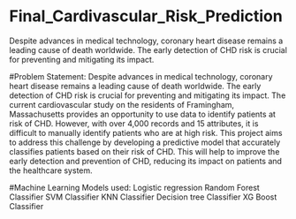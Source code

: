 # Final_Cardivascular_Risk_Prediction
Despite advances in medical technology, coronary heart disease remains a leading cause of death worldwide. The early detection of CHD risk is crucial for preventing and mitigating its impact. 

#Problem Statement:
Despite advances in medical technology, coronary heart disease remains a leading cause of death worldwide. The early detection of CHD risk is crucial for preventing and mitigating its impact. The current cardiovascular study on the residents of Framingham, Massachusetts provides an opportunity to use data to identify patients at risk of CHD. However, with over 4,000 records and 15 attributes, it is difficult to manually identify patients who are at high risk. This project aims to address this challenge by developing a predictive model that accurately classifies patients based on their risk of CHD. This will help to improve the early detection and prevention of CHD, reducing its impact on patients and the healthcare system.

#Machine Learning Models used:
Logistic regression
Random Forest Classifier
SVM Classifier
KNN Classifier
Decision tree Classifier
XG Boost Classifier
